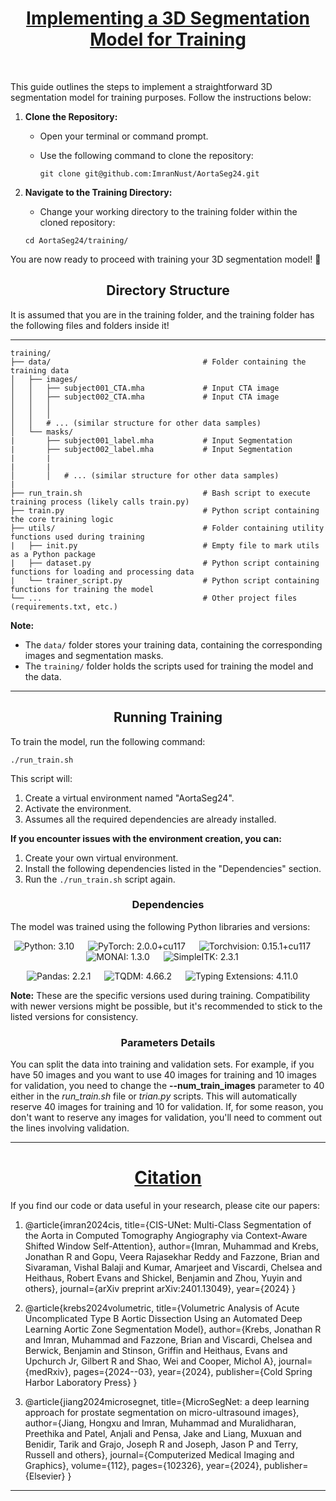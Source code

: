 <div align="center"><h1><center><u>Implementing a 3D Segmentation Model for Training</u></center></h1></div> <br>

This guide outlines the steps to implement a straightforward 3D segmentation model for training purposes. Follow the instructions below:

1. **Clone the Repository:**
   
   - Open your terminal or command prompt.
     
   - Use the following command to clone the repository:
     
     ```
     git clone git@github.com:ImranNust/AortaSeg24.git
     ```

3. **Navigate to the Training Directory:**

   - Change your working directory to the training folder within the cloned repository:
     
    ```
    cd AortaSeg24/training/
    ```

You are now ready to proceed with training your 3D segmentation model! 🚀


<h2><center>Directory Structure</center></h2>

It is assumed that you are in the training folder, and the training folder has the following files and folders inside it!

---
```
training/
├── data/                                  # Folder containing the training data
│   ├── images/
│   │   ├── subject001_CTA.mha             # Input CTA image
│   │   ├── subject002_CTA.mha             # Input CTA image
│   │   │  
│   │   │     
│   │   # ... (similar structure for other data samples)
│   └── masks/
|       ├── subject001_label.mha           # Input Segmentation
|       ├── subject002_label.mha           # Input Segmentation
|       |
|       |
│       │   # ... (similar structure for other data samples)
|
├── run_train.sh                           # Bash script to execute training process (likely calls train.py)
├── train.py                               # Python script containing the core training logic
├── utils/                                 # Folder containing utility functions used during training
|   ├── init.py                            # Empty file to mark utils as a Python package
|   ├── dataset.py                         # Python script containing functions for loading and processing data
|   └── trainer_script.py                  # Python script containing functions for training the model
└── ...                                    # Other project files (requirements.txt, etc.)
```
**Note:**
- The `data/` folder stores your training data, containing the corresponding images and segmentation masks.
- The `training/` folder holds the scripts used for training the model and the data.

---

<h2><center>Running Training</center></h2>
To train the model, run the following command:

```
./run_train.sh
```

This script will:

1. Create a virtual environment named "AortaSeg24".
2. Activate the environment.
3. Assumes all the required dependencies are already installed.
   
**If you encounter issues with the environment creation, you can:**

1. Create your own virtual environment.
2. Install the following dependencies listed in the "Dependencies" section.
3. Run the `./run_train.sh` script again.

<h3><center>Dependencies</center></h3>

The model was trained using the following Python libraries and versions:

<div align=center>
   
![Python: 3.10](https://img.shields.io/badge/3.10-Green?style=flat&logo=python&label=Python&labelColor=red&color=green) &emsp;
![PyTorch: 2.0.0+cu117](https://img.shields.io/badge/2.0.0%2Bcu117-violet?style=plastic&logo=pytorch&label=pytorch&labelColor=blue&color=green) &emsp; 
![Torchvision: 0.15.1+cu117](https://img.shields.io/badge/0.15.1%2Bcu117-violet?style=plastic&logo=pytorch&label=Torchvision&labelColor=blue&color=%23EE4C2C) &emsp; 
![MONAI: 1.3.0](https://img.shields.io/badge/1.3.0-violet?style=plastic&logo=monzo&label=monai&labelColor=blue&color=%23EE4C2C) &emsp; 
![SimpleITK: 2.3.1](https://img.shields.io/badge/2.3.1-violet?style=plastic&logo=Sanity&label=SimpleITK&labelColor=blue&color=%23EE4C2C) &emsp; 

![Pandas: 2.2.1](https://img.shields.io/badge/2.2.1-violet?style=plastic&logo=pandas&label=Pandas&labelColor=blue&color=%23EE4C2C) &emsp; 
![TQDM: 4.66.2](https://img.shields.io/badge/4.66.2-violet?style=plastic&logo=tqdm&label=TQDM&labelColor=blue&color=%23EE4C2C) &emsp; 
![Typing Extensions: 4.11.0](https://img.shields.io/badge/4.11.0-violet?style=plastic&logo=Git%20Extensions&label=Typing%20Extensions&labelColor=blue&color=%23EE4C2C) &emsp; 
</div>

**Note:** These are the specific versions used during training. Compatibility with newer versions might be possible, but it's recommended to stick to the listed versions for consistency.

<h3><center>Parameters Details</center></h3>

You can split the data into training and validation sets. For example, if you have 50 images and you want to use 40 images for training and 10 images for validation, you need to change the **--num_train_images** parameter to 40 either in the _run_train.sh_ file or _trian.py_ scripts. This will automatically reserve 40 images for training and 10 for validation. If, for some reason, you don't want to reserve any images for validation, you'll need to comment out the lines involving validation.

---

<h1><center><u><b>Citation</b></u></center></h1>

If you find our code or data useful in your research, please cite our papers:

1. @article{imran2024cis,
  title={CIS-UNet: Multi-Class Segmentation of the Aorta in Computed Tomography Angiography via Context-Aware Shifted Window Self-Attention},
  author={Imran, Muhammad and Krebs, Jonathan R and Gopu, Veera Rajasekhar Reddy and Fazzone, Brian and Sivaraman, Vishal Balaji and Kumar, Amarjeet and Viscardi, Chelsea and Heithaus, Robert Evans and Shickel, Benjamin and Zhou, Yuyin and others},
  journal={arXiv preprint arXiv:2401.13049},
  year={2024}
}

2. @article{krebs2024volumetric,
  title={Volumetric Analysis of Acute Uncomplicated Type B Aortic Dissection Using an Automated Deep Learning Aortic Zone Segmentation Model},
  author={Krebs, Jonathan R and Imran, Muhammad and Fazzone, Brian and Viscardi, Chelsea and Berwick, Benjamin and Stinson, Griffin and Heithaus, Evans and Upchurch Jr, Gilbert R and Shao, Wei and Cooper, Michol A},
  journal={medRxiv},
  pages={2024--03},
  year={2024},
  publisher={Cold Spring Harbor Laboratory Press}
}

3. @article{jiang2024microsegnet,
  title={MicroSegNet: a deep learning approach for prostate segmentation on micro-ultrasound images},
  author={Jiang, Hongxu and Imran, Muhammad and Muralidharan, Preethika and Patel, Anjali and Pensa, Jake and Liang, Muxuan and Benidir, Tarik and Grajo, Joseph R and Joseph, Jason P and Terry, Russell and others},
  journal={Computerized Medical Imaging and Graphics},
  volume={112},
  pages={102326},
  year={2024},
  publisher={Elsevier}
}

---
